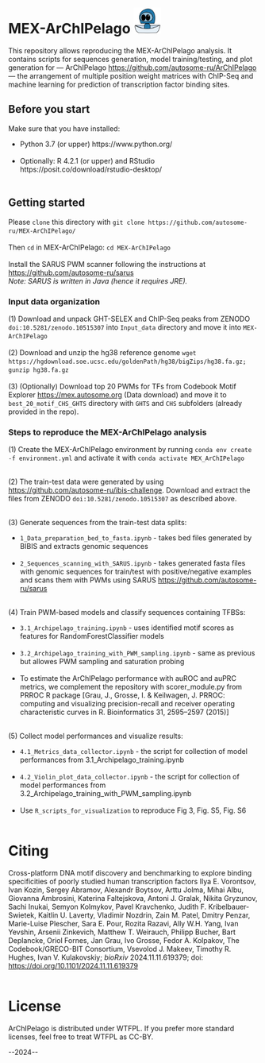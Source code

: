# MEX-ArChIPelago <img src='./Archipelago.png' width='55'>
This repository allows reproducing the MEX-ArChIPelago analysis. It contains scripts for sequences generation, model training/testing, and plot generation for — ArChIPelago <https://github.com/autosome-ru/ArChIPelago> — the arrangement of multiple position weight matrices with ChIP-Seq and machine learning for prediction of transcription factor binding sites.
</br>
 
## Before you start

Make sure that you have installed:
<ul>
<li>Python 3.7 (or upper) https://www.python.org/</br></br>
<li>Optionally: R 4.2.1 (or upper) and RStudio https://posit.co/download/rstudio-desktop/</br></br>
</ul>

## Getting started

Please ```clone``` this directory with ```git clone https://github.com/autosome-ru/MEX-ArChIPelago/```</br></br>
Then ```cd``` in MEX-ArChIPelago: ```cd MEX-ArChIPelago```</br></br>
Install the SARUS PWM scanner following the instructions at <https://github.com/autosome-ru/sarus></br>
_Note: SARUS is written in Java (hence it requires JRE)._

### Input data organization
(1) Download and unpack GHT-SELEX and ChIP-Seq peaks from ZENODO ```doi:10.5281/zenodo.10515307``` into ```Input_data``` directory and move it into ```MEX-ArChIPelago``` </br></br>
(2) Download and unzip the hg38 reference genome ```wget https://hgdownload.soe.ucsc.edu/goldenPath/hg38/bigZips/hg38.fa.gz; gunzip hg38.fa.gz```</br></br>
(3) (Optionally) Download top 20 PWMs for TFs from Codebook Motif Explorer <https://mex.autosome.org> (Data download) and move it to ```best_20_motif_CHS_GHTS``` directory with ```GHTS``` and ```CHS``` subfolders (already provided in the repo).


### Steps to reproduce the MEX-ArChIPelago analysis
(1) Create the MEX-ArChIPelago environment by running ```conda env create -f environment.yml``` and activate it with ```conda activate MEX_ArChIPelago```</br></br>

(2) The train-test data were generated by using <https://github.com/autosome-ru/ibis-challenge>. Download and extract the files from ZENODO ```doi:10.5281/zenodo.10515307``` as described above.</br></br>

(3) Generate sequences from the train-test data splits:
-  ```1_Data_preparation_bed_to_fasta.ipynb``` - takes bed files generated by BIBIS and extracts genomic sequences</br></br>
-  ```2_Sequences_scanning_with_SARUS.ipynb``` - takes generated fasta files with genomic sequences for train/test with positive/negative examples and scans them with PWMs using SARUS <https://github.com/autosome-ru/sarus></br></br>

(4) Train PWM-based models and classify sequences containing TFBSs:
-  ```3.1_Archipelago_training.ipynb``` - uses identified motif scores as features for RandomForestClassifier models</br></br>
-  ```3.2_Archipelago_training_with_PWM_sampling.ipynb``` - same as previous but allowes PWM sampling and saturation probing</br></br>
- To estimate the ArChIPelago performance with auROC and auPRC metrics, we complement the repository with scorer_module.py from PRROC R package [Grau, J., Grosse, I. & Keilwagen, J. PRROC: computing and visualizing precision-recall and receiver operating characteristic curves in R. Bioinformatics 31, 2595–2597 (2015)]</br></br>

(5) Collect model performances and visualize results:
-  ```4.1_Metrics_data_collector.ipynb``` - the script for collection of model performances from 3.1_Archipelago_training.ipynb</br></br>
-  ```4.2_Violin_plot_data_collector.ipynb``` - the script for collection of model performances from 3.2_Archipelago_training_with_PWM_sampling.ipynb</br></br>
-  Use ```R_scripts_for_visualization``` to reproduce Fig 3, Fig. S5, Fig. S6</br></br>

# Citing
Cross-platform DNA motif discovery and benchmarking to explore binding specificities of poorly studied human transcription factors
Ilya E. Vorontsov, Ivan Kozin, Sergey Abramov, Alexandr Boytsov, Arttu Jolma, Mihai Albu, Giovanna Ambrosini, Katerina Faltejskova, Antoni J. Gralak, Nikita Gryzunov, Sachi Inukai, Semyon Kolmykov, Pavel Kravchenko, Judith F. Kribelbauer-Swietek, Kaitlin U. Laverty, Vladimir Nozdrin, Zain M. Patel, Dmitry Penzar, Marie-Luise Plescher, Sara E. Pour, Rozita Razavi, Ally W.H. Yang, Ivan Yevshin, Arsenii Zinkevich, Matthew T. Weirauch, Philipp Bucher, Bart Deplancke, Oriol Fornes, Jan Grau, Ivo Grosse, Fedor A. Kolpakov, The Codebook/GRECO-BIT Consortium, Vsevolod J. Makeev, Timothy R. Hughes, Ivan V. Kulakovskiy;
_bioRxiv_ 2024.11.11.619379; doi: https://doi.org/10.1101/2024.11.11.619379 
</br></br>

# License
ArChIPelago is distributed under WTFPL. If you prefer more standard licenses, feel free to treat WTFPL as CC-BY.

--2024--
